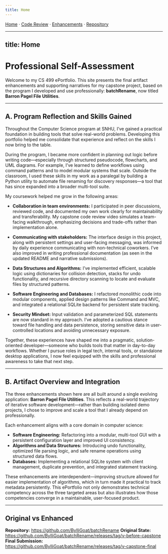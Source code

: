 ```yaml
---
title: Home
---
```


<p>
  <a href="./">Home</a> ·
  <a href="code-review.html">Code Review</a> ·
  <a href="enhancements.html">Enhancements</a> ·
  <a href="https://github.com/BylliGoat/batchRename">Repository</a>
</p>

---
title: Home
---

# Professional Self-Assessment

Welcome to my CS 499 ePortfolio. This site presents the final artifact enhancements and supporting narratives for my capstone project, based on the program I developed and use professionally: **batchRename**, now titled **Barron Pagel File Utilities**.

---

## A. Program Reflection and Skills Gained

Throughout the Computer Science program at SNHU, I’ve gained a practical foundation in building tools that solve real-world problems. Developing this portfolio helped me consolidate that experience and reflect on the skills I now bring to the table.

During the program, I became more confident in planning out logic before writing code—especially through structured pseudocode, flowcharts, and UML diagrams. For example, I’ve learned to define workflows using command patterns and to model modular systems that scale. Outside the classroom, I used these skills in my work as a paralegal by building a Python utility to automate file renaming for discovery responses—a tool that has since expanded into a broader multi-tool suite.

My coursework helped me grow in the following areas:

- **Collaboration in team environments:** I participated in peer discussions, reviewed code, and documented my own work clearly for maintainability and transferability. My capstone code review video simulates a team-facing walkthrough, emphasizing decisions and trade-offs rather than implementation alone.
  
- **Communicating with stakeholders:** The interface design in this project, along with persistent settings and user-facing messaging, was informed by daily experience communicating with non-technical coworkers. I’ve also improved in writing professional documentation (as seen in the updated README and narrative submissions).

- **Data Structures and Algorithms:** I’ve implemented efficient, scalable logic using dictionaries for collision detection, stacks for undo functionality, and recursive directory scanning to locate and evaluate files by structured patterns.

- **Software Engineering and Databases:** I refactored monolithic code into modular components, applied design patterns like Command and MVC, and integrated a relational SQLite backend for persistent state tracking.

- **Security Mindset:** Input validation and parameterized SQL statements are now standard in my approach. I’ve adopted a cautious stance toward file handling and data persistence, storing sensitive data in user-controlled locations and avoiding unnecessary exposure.

Together, these experiences have shaped me into a pragmatic, solution-oriented developer—someone who builds tools that matter in day-to-day workflows. Whether I pursue roles in legal tech, internal tools, or standalone desktop applications, I now feel equipped with the skills and professional awareness to take that next step.

---

## B. Artifact Overview and Integration

The three enhancements shown here are all built around a single evolving application: **Barron Pagel File Utilities**. This reflects a real-world trajectory of iterative software development—rather than building isolated demo projects, I chose to improve and scale a tool that I already depend on professionally.

Each enhancement aligns with a core domain in computer science:

- **Software Engineering:** Refactoring into a modular, multi-tool GUI with a persistent configuration layer and improved UI consistency.
- **Algorithms and Data Structures:** Introducing undo functionality, optimized file parsing logic, and safe rename operations using structured data flows.
- **Databases:** Implementing a relational SQLite system with client management, duplicate prevention, and integrated statement tracking.

These enhancements are interdependent—improving structure allowed for easier implementation of algorithms, which in turn made it practical to track metadata persistently. This ePortfolio not only demonstrates technical competency across the three targeted areas but also illustrates how those competencies converge in a maintainable, user-focused product.

---

## Original vs Enhanced

**Repository:** <https://github.com/BylliGoat/batchRename>
**Original State:** <https://github.com/BylliGoat/batchRename/releases/tag/v-before-capstone>
**Final Submission:** <https://github.com/BylliGoat/batchRename/releases/tag/v-capstone-final>
